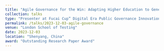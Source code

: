 ```yaml
---
title: "Agile Governance for the Win: Adapting Higher Education to Generative Artificial Intelligence"
collection: talks
type: "Presenter at Fucai Cup” Digital Era Public Governance Innovation Academic Forum and the 8th Public Management Graduate Student Academic Conference"
permalink: /talks/2023-12-03-agile-governance
venue: "London School of Testing"
date: 2023-12-03
location: "Shenyang, China"
award: "Outstanding Research Paper Award"
---
```

